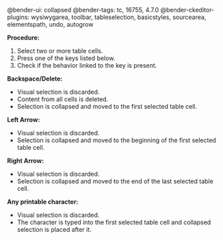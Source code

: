 @bender-ui: collapsed
@bender-tags: tc, 16755, 4.7.0
@bender-ckeditor-plugins: wysiwygarea, toolbar, tableselection, basicstyles, sourcearea, elementspath, undo, autogrow

**Procedure:**

1. Select two or more table cells.
2. Press one of the keys listed below.
3. Check if the behavior linked to the key is present.

**Backspace/Delete:**

* Visual selection is discarded.
* Content from all cells is deleted.
* Selection is collapsed and moved to the first selected table cell.

**Left Arrow:**

* Visual selection is discarded.
* Selection is collapsed and moved to the beginning of the first selected table cell.

**Right Arrow:**

* Visual selection is discarded.
* Selection is collapsed and moved to the end of the last selected table cell.

**Any printable character:**

* Visual selection is discarded.
* The character is typed into the first selected table cell and collapsed selection is placed after it.
